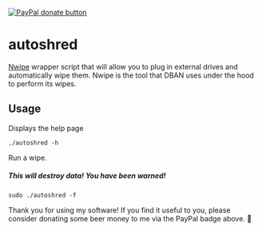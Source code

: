 <!-- BADGES/ -->
<span class="badge-paypal"><a href="https://paypal.me/pgporada" title="Donate to my project using Paypal"><img src="https://img.shields.io/badge/paypal-donate-yellow.svg" alt="PayPal donate button" /></a></span>
<!-- /BADGES -->

# autoshred
[Nwipe](http://sourceforge.net/projects/nwipe/) wrapper script that will allow you to plug in external drives and automatically wipe them. Nwipe is the tool that DBAN uses under the hood to perform its wipes.

## Usage
Displays the help page
```
./autoshred -h
```

Run a wipe.
##### This will destroy data! You have been warned!
```
sudo ./autoshred -f
```


Thank you for using my software! If you find it useful to you, please consider donating some beer money to me via the PayPal badge above. :beers:
